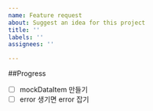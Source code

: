 ```yaml
---
name: Feature request
about: Suggest an idea for this project
title: ''
labels: ''
assignees: ''

---
```


##Progress

- [ ] mockDataItem 만들기
- [ ] error 생기면 error 잡기
